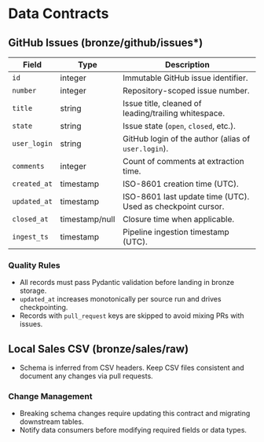 # Data Contracts

## GitHub Issues (bronze/github/issues*)
| Field | Type | Description |
| --- | --- | --- |
| `id` | integer | Immutable GitHub issue identifier. |
| `number` | integer | Repository-scoped issue number. |
| `title` | string | Issue title, cleaned of leading/trailing whitespace. |
| `state` | string | Issue state (`open`, `closed`, etc.). |
| `user_login` | string | GitHub login of the author (alias of `user.login`). |
| `comments` | integer | Count of comments at extraction time. |
| `created_at` | timestamp | ISO-8601 creation time (UTC). |
| `updated_at` | timestamp | ISO-8601 last update time (UTC). Used as checkpoint cursor. |
| `closed_at` | timestamp/null | Closure time when applicable. |
| `ingest_ts` | timestamp | Pipeline ingestion timestamp (UTC). |

### Quality Rules
- All records must pass Pydantic validation before landing in bronze storage.
- `updated_at` increases monotonically per source run and drives checkpointing.
- Records with `pull_request` keys are skipped to avoid mixing PRs with issues.

## Local Sales CSV (bronze/sales/raw)
- Schema is inferred from CSV headers. Keep CSV files consistent and document any changes via pull requests.

### Change Management
- Breaking schema changes require updating this contract and migrating downstream tables.
- Notify data consumers before modifying required fields or data types.
